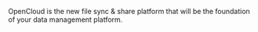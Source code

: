 OpenCloud is the new file sync & share platform that will be the foundation of your data management platform.